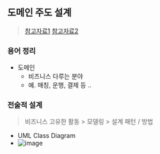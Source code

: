 ## 도메인 주도 설계
> [참고자료1](https://engineering-skcc.github.io/msa/DDD-WhatIsDdd/)
> [참고자료2](https://blog-tech.tadatada.com/2022-10-07-ddd-settlement)
### 용어 정리
- 도메인
  - 비즈니스 다루는 분야
  - 예. 매칭, 운행, 결제 등 ..
### 전술적 설계
> 비즈니스 고유한 활동 > 모델링 > 설계 패턴 / 방법
- UML Class Diagram
- ![image](https://github.com/hyunolike/info-docs/assets/61215550/0d1b18a5-2265-4f13-9dce-259341c579f6)
